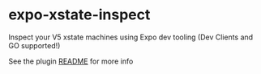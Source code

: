 # expo-xstate-inspect

Inspect your V5 xstate machines using Expo dev tooling (Dev Clients and GO supported!)

See the plugin [README](./packages/plugin/README.md) for more info

